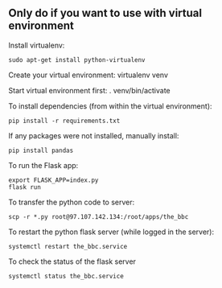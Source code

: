 ## Only do if you want to use with virtual environment
Install virtualenv:
```
sudo apt-get install python-virtualenv
```

Create your virtual environment:
virtualenv venv

Start virtual environment first:
. venv/bin/activate

To install dependencies (from within the virtual environment):
```
pip install -r requirements.txt
```

If any packages were not installed, manually install:
```
pip install pandas
```

To run the Flask app:
```
export FLASK_APP=index.py
flask run
```

To transfer the python code to server:
```
scp -r *.py root@97.107.142.134:/root/apps/the_bbc
```

To restart the python flask server (while logged in the server):
```
systemctl restart the_bbc.service
```

To check the status of the flask server
```
systemctl status the_bbc.service
```